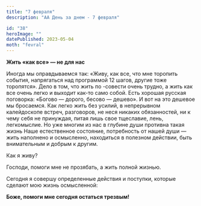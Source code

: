 ```yaml
---
title: "7 февраля"
description: "АА День за днем - 7 февраля"

id: "38"
heroImage: ""
datePublished: 2023-05-04
moth: "fevral"
---
```


**Жить «как все» — не для нас**

Иногда мы оправдываемся так: «Живу, как все, что мне торопить события,
напрягаться над программой 12 шагов, другие тоже торопятся». Дело в том, что
жить по -совести очень трудно, а жить как все очень легко и выходит как-то
само собой. Есть хорошая русская поговорка: «Богово — дорого, бесово —
дешево». И вот на это дешевое мы бросаемся. Как легко жить без усилий, в
непрерывном калейдоскопе встреч, разговоров, не неся никаких обязанностей, ни
к чему себя не принуждая, питая лишь свое тщеславие, лень, легкомыслие. Но уже
многим из нас в глубине души противна такая жизнь Наше естественное состояние,
потребность от нашей души — жить наполнено и осмысленно, находиться в полезном
действии, быть внимательным и добрым к другим.

Как я живу?

Господи, помоги мне не прозябать, а жить полной жизнью.

Сегодня я совершу определенные действия и поступки, которые сделают мою жизнь
осмысленной:

**Боже, помоги мне сегодня остаться трезвым!**
